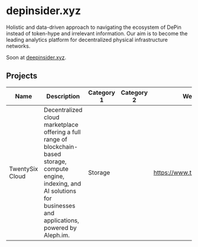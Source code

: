 # depinsider.xyz
Holistic and data-driven approach to navigating the ecosystem of DePin instead of token-hype and irrelevant information.
Our aim is to become the leading analytics platform for decentralized physical infrastructure networks.

Soon at [deepinsider.xyz](https://depinsider.xyz).

## Projects
| Name | Description | Category 1 | Category 2 | Website |
| ---- | ----------- | --------- | --------- | ------- |
| TwentySix Cloud | Decentralized cloud marketplace offering a full range of blockchain-based storage, compute engine, indexing, and AI solutions for businesses and applications, powered by Aleph.im. | Storage | | https://www.twentysix.cloud/ |
